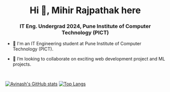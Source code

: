 <h1 align="center">Hi 👋, Mihir Rajpathak here</h1>
<h3 align="center">IT Eng. Undergrad 2024, Pune Institute of Computer Technology (PICT)</h3>

- 🔭 I'm an IT Engineering student at Pune Institute of Computer Technology (PICT).<br/>

- 👯 I’m looking to collaborate on exciting web development project and ML projects.
<br/>



[![Avinash's GitHub stats](https://github-readme-stats.vercel.app/api?username=Avi8010&show_icons=true&theme=merko)](https://github.com/anuraghazra/github-readme-stats)
[![Top Langs](https://github-readme-stats.vercel.app/api/top-langs/?username=Mihir-R7&langs_count=8&layout=compact&theme=radical&show_icons=true)](https://github.com/anuraghazra/github-readme-stats)


<!--
**Avi8010/Avi8010** is a ✨ _special_ ✨ repository because its `README.md` (this file) appears on your GitHub profile.

Here are some ideas to get you started:

- 🔭 I’m currently working on ...
- 🌱 I’m currently learning ...
- 👯 I’m looking to collaborate on ...
- 🤔 I’m looking for help with ...
- 💬 Ask me about ...
- 📫 How to reach me: ...
- 😄 Pronouns: ...
- ⚡ Fun fact: ...
-->
